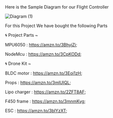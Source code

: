 Here is the Sample Diagram for our Flight Controller

![Diagram (1)](https://github.com/PriyanshuKotiyal/flight-controller/assets/156831570/e44d39f7-acc2-456c-8521-4c0a1a2a550d)
 
 
 For this Project We have bought the following Parts


🌀 Project Parts ~

MPU6050 :  https://amzn.to/3BhyjZj;

NodeMcu :  https://amzn.to/3CpKODd;

🌀 Drone Kit ~

BLDC motor :  https://amzn.to/3Eoi1zH;

Props :  https://amzn.to/3mlUIQL;

Lipo charger :  https://amzn.to/2ZFT8AF;

F450 frame :  https://amzn.to/3mnmKvg;

ESC :  https://amzn.to/3blYzXT;

